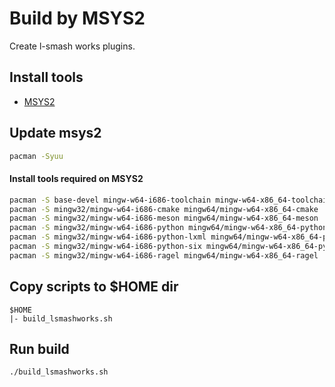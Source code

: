 ﻿# Build by MSYS2

Create l-smash works plugins.

## Install tools
- [MSYS2](https://www.msys2.org/)

## Update msys2
```sh
pacman -Syuu
```

#### Install tools required on MSYS2
```sh
pacman -S base-devel mingw-w64-i686-toolchain mingw-w64-x86_64-toolchain autotools autogen p7zip git nasm yasm unzip gtk-doc gperf
pacman -S mingw32/mingw-w64-i686-cmake mingw64/mingw-w64-x86_64-cmake
pacman -S mingw32/mingw-w64-i686-meson mingw64/mingw-w64-x86_64-meson
pacman -S mingw32/mingw-w64-i686-python mingw64/mingw-w64-x86_64-python
pacman -S mingw32/mingw-w64-i686-python-lxml mingw64/mingw-w64-x86_64-python-lxml
pacman -S mingw32/mingw-w64-i686-python-six mingw64/mingw-w64-x86_64-python-six
pacman -S mingw32/mingw-w64-i686-ragel mingw64/mingw-w64-x86_64-ragel
```

## Copy scripts to $HOME dir
```
$HOME
|- build_lsmashworks.sh
```

## Run build
```sh
./build_lsmashworks.sh
```